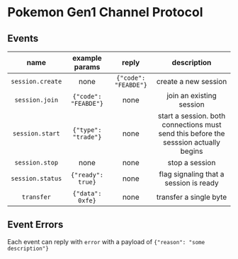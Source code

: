 # Pokemon Gen1 Channel Protocol

## Events

|name|example params|reply|description|
|:-:|:-:|:-:|:-:|
|`session.create`| none | `{"code": "FEABDE"}` | create a new session |
|`session.join`  | `{"code": "FEABDE"}` | none | join an existing session |
|`session.start` | `{"type": "trade"}`  | none | start a session. both connections must send this before the sesssion actually begins |
|`session.stop` | none | none | stop a session |
|`session.status` | `{"ready": true}` | none | flag signaling that a session is ready
|`transfer` | `{"data": 0xfe}` | none | transfer a single byte |

## Event Errors

Each event can reply with `error` with a payload of `{"reason": "some description"}`
